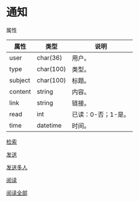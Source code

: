 # 通知

属性

|属性|类型|说明|
|---|---|---|
|user|char(36)|用户。|
|type|char(100)|类型。|
|subject|char(100)|标题。|
|content|string|内容。|
|link|string|链接。|
|read|int|已读：0-否；1-是。|
|time|datetime|时间。|

[检索](doc/query.md)

[发送](doc/send.md)

[发送多人](doc/sends.md)

[阅读](doc/read.md)

[阅读全部](doc/reads.md)
